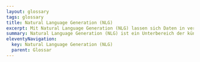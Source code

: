 ```yaml
---
layout: glossary
tags: glossary
title: Natural Language Generation (NLG)
excerpt: Mit Natural Language Generation (NLG) lassen sich Daten in verständliche Texte umwandeln. Als Teil der künstlichen Intelligenz (KI) analysiert NLG grosse Datenmengen und formuliert sie in menschenähnlicher Sprache. Besonders nützlich ist NLG für Chatbots, die so automatisiert personalisierte und natürliche Antworten in Echtzeit generieren können. Entdecke mehr über NLG und seine vielfältigen Anwendungsmöglichkeiten.
summary: Natural Language Generation (NLG) ist ein Unterbereich der künstlichen Intelligenz (KI) der sich mit der Generierung von Texten aus Daten beschäftigt. Hierbei werden Informationen in einer menschenähnlichen und verständlichen Weise dargestellt. NLG verwendet bestimmte Algorithmen, um umfangreiche Datenmengen auf intelligente Weise zu analysieren und in natürlicher Sprache zu formulieren. NLG wird häufig bei Chatbots eingesetzt. Hier ermöglicht es den Bots, automatisiert und in Echtzeit, natürliche und personalisierte Antworten zu generieren.
eleventyNavigation:
  key: Natural Language Generation (NLG)
  parent: Glossar
---
```


 